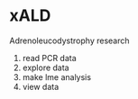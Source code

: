 xALD
====

Adrenoleucodystrophy research

1. read PCR data
2. explore data
3. make lme analysis
4. view data

